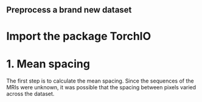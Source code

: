 ## Preprocess a brand new dataset
# Import the package TorchIO
# 1. Mean spacing
The first step is to calculate the mean spacing. Since the sequences of the MRIs were unknown, it was possible that the spacing between pixels varied across the dataset. 
